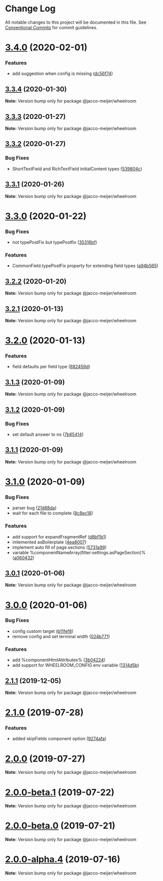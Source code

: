 # Change Log

All notable changes to this project will be documented in this file.
See [Conventional Commits](https://conventionalcommits.org) for commit guidelines.

# [3.4.0](https://github.com/jaccomeijer/wheelroom/compare/@jacco-meijer/wheelroom@3.3.4...@jacco-meijer/wheelroom@3.4.0) (2020-02-01)


### Features

* add suggestion when config is missing ([dc56f74](https://github.com/jaccomeijer/wheelroom/commit/dc56f74d3a24c34c046a9d5b1253f0c97602e813))





## [3.3.4](https://github.com/jaccomeijer/wheelroom/compare/@jacco-meijer/wheelroom@3.3.3...@jacco-meijer/wheelroom@3.3.4) (2020-01-30)

**Note:** Version bump only for package @jacco-meijer/wheelroom





## [3.3.3](https://github.com/jaccomeijer/wheelroom/compare/@jacco-meijer/wheelroom@3.3.2...@jacco-meijer/wheelroom@3.3.3) (2020-01-27)

**Note:** Version bump only for package @jacco-meijer/wheelroom





## [3.3.2](https://github.com/jaccomeijer/wheelroom/compare/@jacco-meijer/wheelroom@3.3.1...@jacco-meijer/wheelroom@3.3.2) (2020-01-27)


### Bug Fixes

* ShortTextField and RichTextField initialContent types ([539804c](https://github.com/jaccomeijer/wheelroom/commit/539804c))





## [3.3.1](https://github.com/jaccomeijer/wheelroom/compare/@jacco-meijer/wheelroom@3.3.0...@jacco-meijer/wheelroom@3.3.1) (2020-01-26)

**Note:** Version bump only for package @jacco-meijer/wheelroom





# [3.3.0](https://github.com/jaccomeijer/wheelroom/compare/@jacco-meijer/wheelroom@3.2.2...@jacco-meijer/wheelroom@3.3.0) (2020-01-22)


### Bug Fixes

* not typePostFix but typePostfix ([35316bf](https://github.com/jaccomeijer/wheelroom/commit/35316bf))


### Features

* CommonField.typePostFix property for extending field types ([a94b565](https://github.com/jaccomeijer/wheelroom/commit/a94b565))





## [3.2.2](https://github.com/jaccomeijer/wheelroom/compare/@jacco-meijer/wheelroom@3.2.1...@jacco-meijer/wheelroom@3.2.2) (2020-01-20)

**Note:** Version bump only for package @jacco-meijer/wheelroom





## [3.2.1](https://github.com/jaccomeijer/wheelroom/compare/@jacco-meijer/wheelroom@3.2.0...@jacco-meijer/wheelroom@3.2.1) (2020-01-13)

**Note:** Version bump only for package @jacco-meijer/wheelroom





# [3.2.0](https://github.com/jaccomeijer/wheelroom/compare/@jacco-meijer/wheelroom@3.1.3...@jacco-meijer/wheelroom@3.2.0) (2020-01-13)


### Features

* field defaults per field type ([882459d](https://github.com/jaccomeijer/wheelroom/commit/882459d9df08fc7f25104e48b9d12cbd74dbb38b))





## [3.1.3](https://github.com/jaccomeijer/wheelroom/compare/@jacco-meijer/wheelroom@3.1.2...@jacco-meijer/wheelroom@3.1.3) (2020-01-09)

**Note:** Version bump only for package @jacco-meijer/wheelroom





## [3.1.2](https://github.com/jaccomeijer/wheelroom/compare/@jacco-meijer/wheelroom@3.1.1...@jacco-meijer/wheelroom@3.1.2) (2020-01-09)


### Bug Fixes

* set default answer to no ([7b65414](https://github.com/jaccomeijer/wheelroom/commit/7b65414))





## [3.1.1](https://github.com/jaccomeijer/wheelroom/compare/@jacco-meijer/wheelroom@3.1.0...@jacco-meijer/wheelroom@3.1.1) (2020-01-09)

**Note:** Version bump only for package @jacco-meijer/wheelroom





# [3.1.0](https://github.com/jaccomeijer/wheelroom/compare/@jacco-meijer/wheelroom@3.0.1...@jacco-meijer/wheelroom@3.1.0) (2020-01-09)


### Bug Fixes

* parser bug ([21d88da](https://github.com/jaccomeijer/wheelroom/commit/21d88da))
* wait for each file to complete ([8c8ec18](https://github.com/jaccomeijer/wheelroom/commit/8c8ec18))


### Features

* add support for expandFragmentRef ([d8bf1b1](https://github.com/jaccomeijer/wheelroom/commit/d8bf1b1))
* imlemented asBoilerplate ([4ea8007](https://github.com/jaccomeijer/wheelroom/commit/4ea8007))
* implement auto fill of page.sections ([5731a99](https://github.com/jaccomeijer/wheelroom/commit/5731a99))
* variable %componentNameArray(filter:settings.asPageSection)% ([a060432](https://github.com/jaccomeijer/wheelroom/commit/a060432))





## [3.0.1](https://github.com/jaccomeijer/wheelroom/compare/@jacco-meijer/wheelroom@3.0.0...@jacco-meijer/wheelroom@3.0.1) (2020-01-06)

**Note:** Version bump only for package @jacco-meijer/wheelroom





# [3.0.0](https://github.com/jaccomeijer/wheelroom/compare/@jacco-meijer/wheelroom@2.1.1...@jacco-meijer/wheelroom@3.0.0) (2020-01-06)


### Bug Fixes

* config custom target ([b11fef8](https://github.com/jaccomeijer/wheelroom/commit/b11fef8779b4274c139343f15c206a87945ece6d))
* remove config and set terminal width ([024b771](https://github.com/jaccomeijer/wheelroom/commit/024b771a946f11b14b9ef6a9e8222ad2a27125ef))


### Features

* add %componentHtmlAttributes% ([3b04224](https://github.com/jaccomeijer/wheelroom/commit/3b04224b4887e1b597c805fde33f9587c6ac151c))
* add support for WHEELROOM_CONFIG env variable ([1314d5b](https://github.com/jaccomeijer/wheelroom/commit/1314d5b8a076e87126a51b6fb396d91a3e1eaab5))





## [2.1.1](https://github.com/jaccomeijer/wheelroom/compare/@jacco-meijer/wheelroom@2.1.0...@jacco-meijer/wheelroom@2.1.1) (2019-12-05)

**Note:** Version bump only for package @jacco-meijer/wheelroom





# [2.1.0](https://github.com/jaccomeijer/wheelroom/compare/@jacco-meijer/wheelroom@2.0.0...@jacco-meijer/wheelroom@2.1.0) (2019-07-28)


### Features

* added skipFields component option ([9274afa](https://github.com/jaccomeijer/wheelroom/commit/9274afa))





# [2.0.0](https://github.com/jaccomeijer/wheelroom/compare/@jacco-meijer/wheelroom@2.0.0-beta.1...@jacco-meijer/wheelroom@2.0.0) (2019-07-27)

**Note:** Version bump only for package @jacco-meijer/wheelroom





# [2.0.0-beta.1](https://github.com/jaccomeijer/wheelroom/compare/@jacco-meijer/wheelroom@2.0.0-beta.0...@jacco-meijer/wheelroom@2.0.0-beta.1) (2019-07-22)

**Note:** Version bump only for package @jacco-meijer/wheelroom





# [2.0.0-beta.0](https://github.com/jaccomeijer/wheelroom/compare/@jacco-meijer/wheelroom@2.0.0-alpha.4...@jacco-meijer/wheelroom@2.0.0-beta.0) (2019-07-21)

**Note:** Version bump only for package @jacco-meijer/wheelroom





# [2.0.0-alpha.4](https://github.com/jaccomeijer/wheelroom/compare/@jacco-meijer/wheelroom@2.0.0-alpha.3...@jacco-meijer/wheelroom@2.0.0-alpha.4) (2019-07-16)

**Note:** Version bump only for package @jacco-meijer/wheelroom
